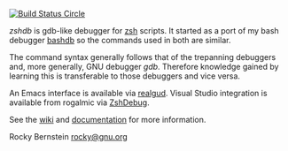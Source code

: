 [![Build Status Circle](https://circleci.com/gh/rocky/zshdb.svg?&style=shield)](https://circleci.com/gh/rocky/zshdb)

*zshdb* is gdb-like debugger for [zsh](http://www.zsh.org/) scripts. It started as a port of my bash
debugger [bashdb](http://bashdb.sf.net) so the commands used in both are similar.

The command syntax generally follows that of the trepanning debuggers
and, more generally, GNU debugger *gdb*. Therefore knowledge gained by learning this is transferable to those
debuggers and vice versa.

An Emacs interface is available via [realgud](https://github.com/realgud/realgud). Visual Studio integration is available from rogalmic via
[ZshDebug](https://marketplace.visualstudio.com/items?itemName=rogalmic.zsh-debug).


See the [wiki](https://github.com/rocky/zshdb/wiki) and [documentation](http://zshdb.readthedocs.io/en/latest/)
for more information.

Rocky Bernstein <rocky@gnu.org>

